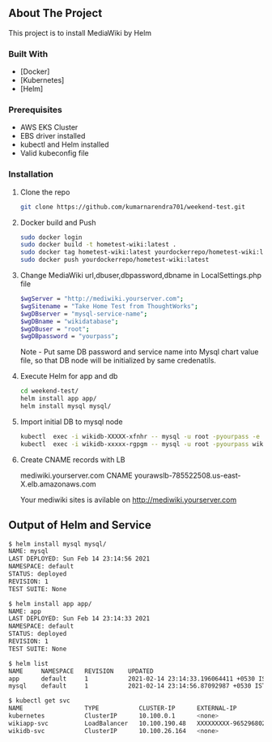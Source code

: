 <!-- ABOUT THE PROJECT -->
## About The Project
This project is to install MediaWiki by Helm
### Built With
* [Docker]
* [Kubernetes]
* [Helm]

### Prerequisites

* AWS EKS Cluster
* EBS driver installed
* kubectl and Helm installed
* Valid kubeconfig file

### Installation

1. Clone the repo
   ```sh
   git clone https://github.com/kumarnarendra701/weekend-test.git
   ```
3. Docker build and Push
   ```sh
   sudo docker login
   sudo docker build -t hometest-wiki:latest .
   sudo docker tag hometest-wiki:latest yourdockerrepo/hometest-wiki:latest
   sudo docker push yourdockerrepo/hometest-wiki:latest
   ```
4. Change MediaWiki url,dbuser,dbpassword,dbname in LocalSettings.php file
   ```sh
   $wgServer = "http://mediwiki.yourserver.com";
   $wgSitename = "Take Home Test from ThoughtWorks";
   $wgDBserver = "mysql-service-name";
   $wgDBname = "wikidatabase";
   $wgDBuser = "root";
   $wgDBpassword = "yourpass";
   ```
   Note - Put same DB password and service name into Mysql chart value file, so that DB node will be initialized by same credenatils.
   
5. Execute Helm for app and db
   ```sh
   cd weekend-test/
   helm install app app/
   helm install mysql mysql/
   ```
6. Import initial DB to mysql node
   ```sh
   kubectl  exec -i wikidb-XXXXX-xfnhr -- mysql -u root -pyourpass -e 'create database wikidatabase'
   kubectl  exec -i wikidb-xxxxx-rgpgm -- mysql -u root -pyourpass wikidatabase < my_wiki.sql
   ```
7. Create CNAME records with LB
   
   mediwiki.yourserver.com CNAME yourawslb-785522508.us-east-X.elb.amazonaws.com
   
   Your mediwiki sites is avilable on http://mediwiki.yourserver.com

<!-- USAGE EXAMPLES -->
## Output of Helm and Service

   ```sh
   $ helm install mysql mysql/
   NAME: mysql
   LAST DEPLOYED: Sun Feb 14 23:14:56 2021
   NAMESPACE: default
   STATUS: deployed
   REVISION: 1
   TEST SUITE: None
   ```
   
   ```sh
   $ helm install app app/	
   NAME: app
   LAST DEPLOYED: Sun Feb 14 23:14:33 2021
   NAMESPACE: default
   STATUS: deployed
   REVISION: 1
   TEST SUITE: None
   ```
   
   ```sh
   $ helm list
   NAME 	NAMESPACE	REVISION	UPDATED                                	STATUS  	CHART      	APP VERSION
   app  	default  	1       	2021-02-14 23:14:33.196064411 +0530 IST	deployed	app-1.0.0  	1.16.0     
   mysql	default  	1       	2021-02-14 23:14:56.87092987 +0530 IST 	deployed	mysql-1.0.0	          
   ```
   
   ```sh
   $ kubectl get svc
   NAME                 TYPE           CLUSTER-IP      EXTERNAL-IP                                                              PORT(S)        AGE
   kubernetes           ClusterIP      10.100.0.1      <none>                                                                   443/TCP        19h
   wikiapp-svc          LoadBalancer   10.100.190.48   XXXXXXXXX-965296802.us-east-X.elb.amazonaws.com   80:32298/TCP   4m52s
   wikidb-svc           ClusterIP      10.100.26.164   <none>                                                                   3306/TCP       4m21s
   ```
